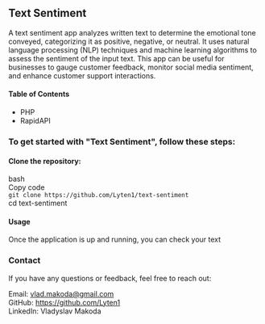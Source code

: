## Text Sentiment
A text sentiment app analyzes written text to determine the emotional tone conveyed, categorizing it as positive, negative, or neutral. It uses natural language processing (NLP) techniques and machine learning algorithms to assess the sentiment of the input text. This app can be useful for businesses to gauge customer feedback, monitor social media sentiment, and enhance customer support interactions.

#### Table of Contents
+ PHP
+ RapidAPI

### To get started with "Text Sentiment", follow these steps:

#### Clone the repository:

bash  
Copy code  
``` git clone https://github.com/Lyten1/text-sentiment ```  
cd text-sentiment

#### Usage
Once the application is up and running, you can check your text

### Contact
If you have any questions or feedback, feel free to reach out:

Email: vlad.makoda@gmail.com  
GitHub: https://github.com/Lyten1  
LinkedIn: Vladyslav Makoda  
